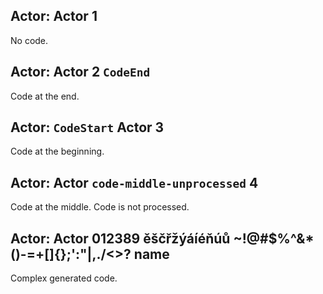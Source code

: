 ## Actor: Actor 1

No code.

## Actor: Actor 2 `CodeEnd`

Code at the end.

## Actor: `CodeStart` Actor 3

Code at the beginning.

## Actor: Actor `code-middle-unprocessed` 4

Code at the middle. Code is not processed.

## Actor:  Actor  	 012389   ěščřžýáíéňúů ~!@#$%^&*()-=+[]{};'\:"|,./<>?   name

Complex generated code.
